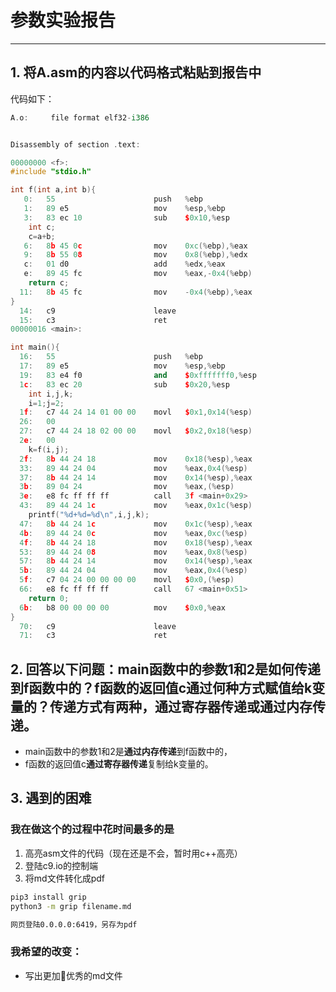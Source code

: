 # 参数实验报告

---

## 1. 将A.asm的内容以代码格式粘贴到报告中

代码如下：

```c++
A.o:     file format elf32-i386


Disassembly of section .text:

00000000 <f>:
#include "stdio.h"

int f(int a,int b){
   0:	55                   	push   %ebp
   1:	89 e5                	mov    %esp,%ebp
   3:	83 ec 10             	sub    $0x10,%esp
    int c;
    c=a+b;
   6:	8b 45 0c             	mov    0xc(%ebp),%eax
   9:	8b 55 08             	mov    0x8(%ebp),%edx
   c:	01 d0                	add    %edx,%eax
   e:	89 45 fc             	mov    %eax,-0x4(%ebp)
    return c;
  11:	8b 45 fc             	mov    -0x4(%ebp),%eax
}
  14:	c9                   	leave  
  15:	c3                   	ret
00000016 <main>:

int main(){
  16:	55                   	push   %ebp
  17:	89 e5                	mov    %esp,%ebp
  19:	83 e4 f0             	and    $0xfffffff0,%esp
  1c:	83 ec 20             	sub    $0x20,%esp
    int i,j,k;
    i=1;j=2;
  1f:	c7 44 24 14 01 00 00 	movl   $0x1,0x14(%esp)
  26:	00 
  27:	c7 44 24 18 02 00 00 	movl   $0x2,0x18(%esp)
  2e:	00 
    k=f(i,j);
  2f:	8b 44 24 18          	mov    0x18(%esp),%eax
  33:	89 44 24 04          	mov    %eax,0x4(%esp)
  37:	8b 44 24 14          	mov    0x14(%esp),%eax
  3b:	89 04 24             	mov    %eax,(%esp)
  3e:	e8 fc ff ff ff       	call   3f <main+0x29>
  43:	89 44 24 1c          	mov    %eax,0x1c(%esp)
    printf("%d+%d=%d\n",i,j,k);
  47:	8b 44 24 1c          	mov    0x1c(%esp),%eax
  4b:	89 44 24 0c          	mov    %eax,0xc(%esp)
  4f:	8b 44 24 18          	mov    0x18(%esp),%eax
  53:	89 44 24 08          	mov    %eax,0x8(%esp)
  57:	8b 44 24 14          	mov    0x14(%esp),%eax
  5b:	89 44 24 04          	mov    %eax,0x4(%esp)
  5f:	c7 04 24 00 00 00 00 	movl   $0x0,(%esp)
  66:	e8 fc ff ff ff       	call   67 <main+0x51>
    return 0;
  6b:	b8 00 00 00 00       	mov    $0x0,%eax
}
  70:	c9                   	leave  
  71:	c3                   	ret    

```

## 2.  回答以下问题：main函数中的参数1和2是如何传递到f函数中的？f函数的返回值c通过何种方式赋值给k变量的？传递方式有两种，通过寄存器传递或通过内存传递。

* main函数中的参数1和2是**通过内存传递**到f函数中的，
* f函数的返回值c**通过寄存器传递**复制给k变量的。

## 3. 遇到的困难

### 我在做这个的过程中花时间最多的是

1. 高亮asm文件的代码（现在还是不会，暂时用c++高亮）
2. 登陆c9.io的控制端
3. 将md文件转化成pdf

  ```bash
  pip3 install grip
  python3 -m grip filename.md

  网页登陆0.0.0.0:6419，另存为pdf
  ```

### 我希望的改变：

* 写出更加优秀的md文件
